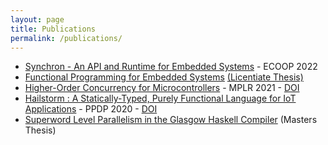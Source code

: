 ```yaml
---
layout: page
title: Publications
permalink: /publications/
---
```


- [Synchron - An API and Runtime for Embedded Systems](https://abhiroop.github.io/pubs/synchron) - ECOOP 2022
- [Functional Programming for Embedded Systems](https://abhiroop.github.io/lic/) [(Licentiate Thesis)](https://research.chalmers.se/publication/529325)
- [Higher-Order Concurrency for Microcontrollers](https://abhiroop.github.io/pubs/sensevm_mplr) - MPLR 2021 - [DOI](https://dl.acm.org/doi/10.1145/3475738.3480716)
- [Hailstorm : A Statically-Typed, Purely Functional Language for IoT Applications](https://abhiroop.github.io/pubs/hailstorm/) - PPDP 2020 - [DOI](https://dl.acm.org/doi/10.1145/3414080.3414092)
- [Superword Level Parallelism in the Glasgow Haskell Compiler](https://abhiroop.github.io/pubs/haskellvector) (Masters Thesis)
